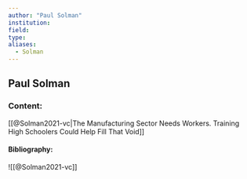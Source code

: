 ```yaml
---
author: "Paul Solman"
institution:
field:
type:
aliases:
  - Solman
---
```


## Paul Solman

### Content:
[[@Solman2021-vc|The Manufacturing Sector Needs Workers. Training High Schoolers Could Help Fill That Void]]

#### Bibliography:

![[@Solman2021-vc]]